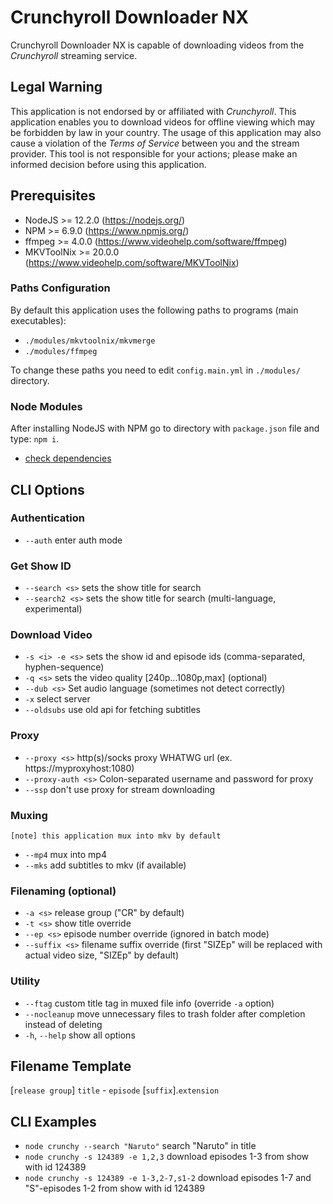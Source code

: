 # Crunchyroll Downloader NX

Crunchyroll Downloader NX is capable of downloading videos from the *Crunchyroll* streaming service.

## Legal Warning

This application is not endorsed by or affiliated with *Crunchyroll*. This application enables you to download videos for offline viewing which may be forbidden by law in your country. The usage of this application may also cause a violation of the *Terms of Service* between you and the stream provider. This tool is not responsible for your actions; please make an informed decision before using this application.

## Prerequisites

* NodeJS >= 12.2.0 (https://nodejs.org/)
* NPM >= 6.9.0 (https://www.npmjs.org/)
* ffmpeg >= 4.0.0 (https://www.videohelp.com/software/ffmpeg)
* MKVToolNix >= 20.0.0 (https://www.videohelp.com/software/MKVToolNix)

### Paths Configuration

By default this application uses the following paths to programs (main executables):
* `./modules/mkvtoolnix/mkvmerge`
* `./modules/ffmpeg`

To change these paths you need to edit `config.main.yml` in `./modules/` directory.

### Node Modules

After installing NodeJS with NPM go to directory with `package.json` file and type: `npm i`.
* [check dependencies](https://david-dm.org/seiya-dev/crunchyroll-downloader-nx)

## CLI Options

### Authentication

* `--auth` enter auth mode

### Get Show ID

* `--search <s>` sets the show title for search
* `--search2 <s>` sets the show title for search (multi-language, experimental)

### Download Video

* `-s <i> -e <s>` sets the show id and episode ids (comma-separated, hyphen-sequence)
* `-q <s>` sets the video quality [240p...1080p,max] (optional)
* `--dub <s>` Set audio language (sometimes not detect correctly)
* `-x` select server
* `--oldsubs` use old api for fetching subtitles

### Proxy

* `--proxy <s>` http(s)/socks proxy WHATWG url (ex. https://myproxyhost:1080)
* `--proxy-auth <s>` Colon-separated username and password for proxy
* `--ssp` don't use proxy for stream downloading

### Muxing

`[note] this application mux into mkv by default`
* `--mp4` mux into mp4
* `--mks` add subtitles to mkv (if available)

### Filenaming (optional)

* `-a <s>` release group ("CR" by default)
* `-t <s>` show title override
* `--ep <s>` episode number override (ignored in batch mode)
* `--suffix <s>` filename suffix override (first "SIZEp" will be replaced with actual video size, "SIZEp" by default)

### Utility

* `--ftag` custom title tag in muxed file info (override `-a` option)
* `--nocleanup` move unnecessary files to trash folder after completion instead of deleting
* `-h`, `--help` show all options

## Filename Template

[`release group`] `title` - `episode` [`suffix`].`extension`

## CLI Examples

* `node crunchy --search "Naruto"` search "Naruto" in title
* `node crunchy -s 124389 -e 1,2,3` download episodes 1-3 from show with id 124389
* `node crunchy -s 124389 -e 1-3,2-7,s1-2` download episodes 1-7 and "S"-episodes 1-2 from show with id 124389
